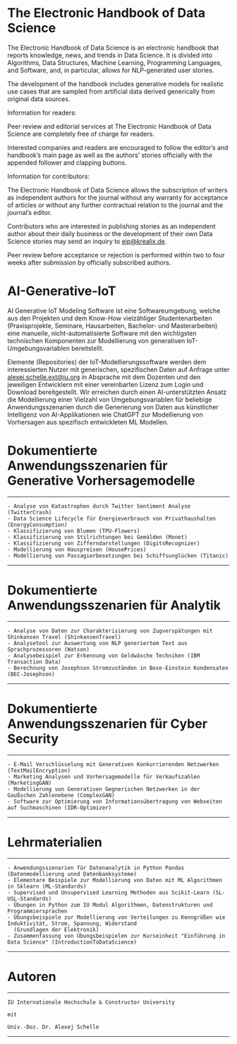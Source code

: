 # The Electronic Handbook of Data Science
The Electronic Handbook of Data Science is an electronic handbook that reports knowledge, news, and trends in Data Science. It is divided into Algorithms, Data Structures, Machine Learning, Programming Languages, and Software, and, in particular, allows for NLP-generated user stories.

The development of the handbook includes generative models for realistic use cases that are sampled from artificial data derived generically from original data sources.

Information for readers:

Peer review and editorial services at The Electronic Handbook of Data Science are completely free of charge for readers.

Interested companies and readers are encouraged to follow the editor’s and handbook’s main page as well as the authors’ stories officially with the appended follower and clapping buttons.

Information for contributors:

The Electronic Handbook of Data Science allows the subscription of writers as independent authors for the journal without any warranty for acceptance of articles or without any further contractual relation to the journal and the journal’s editor.

Contributors who are interested in publishing stories as an independent author about their daily business or the development of their own Data Science stories may send an inquiry to ejp@krealix.de.

Peer review before acceptance or rejection is performed within two to four weeks after submission by officially subscribed authors.

# AI-Generative-IoT
AI Generative IoT Modeling Software ist eine Softwareumgebung, welche aus den Projekten und dem Know-How vielzähliger Studentenarbeiten (Praxisprojekte, Seminare, Hausarbeiten, Bachelor- und Masterarbeiten) eine manuelle, nicht-automatisierte Software 
mit den wichtigsten technischen Komponenten zur Modellierung von generativen IoT-Umgebungsvariablen bereitstellt.

Elemente (Repositories) der IoT-Modellierungssoftware werden dem interessierten Nutzer mit generischen, spezifischen Daten auf Anfrage unter alexej.schelle.ext@iu.org in Absprache mit dem Dozenten und den jeweiligen Entwicklern mit einer vereinbarten Lizenz zum Login und Download bereitgestellt. Wir erreichen durch einen AI-unterstützten Ansatz die Modellierung einer Vielzahl von Umgebungsvariablen für beliebige Anwendungsszenarien durch die Generierung von Daten aus künstlicher Intelligenz von AI-Applikationen wie ChatGPT zur Modellierung von Vorhersagen aus spezifisch entwickleten ML Modellen.

# Dokumentierte Anwendungsszenarien für Generative Vorhersagemodelle
*********************************************************************************************************************
    - Analyse von Katastrophen durch Twitter Sentiment Analyse (TwitterCrash)
    - Data Science Lifecycle für Energieverbrauch von Privathaushalten (EnergyConsumption)
    - Klassifizierung von Blumen (TPU-Flowers)
    - Klassifizierung von Stilrichtungen bei Gemälden (Monet)
    - Klassifizierung von Zifferndarstellungen (DigitsRecognizer)
    - Modellierung von Hauspreisen (HousePrices)
    - Modellierung von Passagierbesetzungen bei Schiffsunglücken (Titanic)
*********************************************************************************************************************

# Dokumentierte Anwendungsszenarien für Analytik
*********************************************************************************************************************
    - Analyse von Daten zur Charakterisierung von Zugverspätungen mit Shinkansen Travel (ShinkansenTravel)
    - Analysetool zur Auswertung von NLP generiertem Text aus Sprachprozessoren (Watson)
    - Analysebeispiel zur Erkennung von Geldwäsche Techniken (IBM Transaction Data)
    - Berechnung von Josephson Stromzuständen in Bose-Einstein Kondensaten (BEC-Josephson)
 ********************************************************************************************************************

# Dokumentierte Anwendungsszenarien für Cyber Security
*********************************************************************************************************************
    - E-Mail Verschlüsselung mit Generativen Konkurrierenden Netzwerken (TextMailEncryption)
    - Marketing Analysen und Vorhersagemodelle für Verkaufszahlen (MarketingGAN)
    - Modellierung von Generativen Gegnerischen Netzwerken in der Gaußschen Zahlenebene (ComplexGAN)
    - Software zur Optimierung von Informationsübertragung von Webseiten auf Suchmaschinen (IDR-Optimizer)
*********************************************************************************************************************

# Lehrmaterialien
*********************************************************************************************************************
    - Anwendungsszenarien für Datenanalytik in Python Pandas (Datenmodellierung unnd Datenbanksysteme)
    - Elementare Beispiele zur Modellierung von Daten mit ML Algorithmen in Sklearn (ML-Standards)
    - Supervised und Unsupervised Learning Methoden aus Scikit-Learn (SL-USL-Standards)
    - Übungen in Python zum IU Modul Algorithmen, Datenstrukturen und Programmiersprachen
    - Übungsbeispiele zur Modellierung von Verteilungen zu Kenngrößen wie Induktivität, Strom, Spannung, Widerstand 
      (Grundlagen der Elektronik)
    - Zusammenfassung von Übungsbeispielen zur Kurseinheit "Einführung in Data Science" (IntroductionToDataScience)
*********************************************************************************************************************

# Autoren
*********************************************************************************************************************
    IU Internationale Hochschule & Constructor University 
    
    mit
    
    Univ.-Doz. Dr. Alexej Schelle
*********************************************************************************************************************
